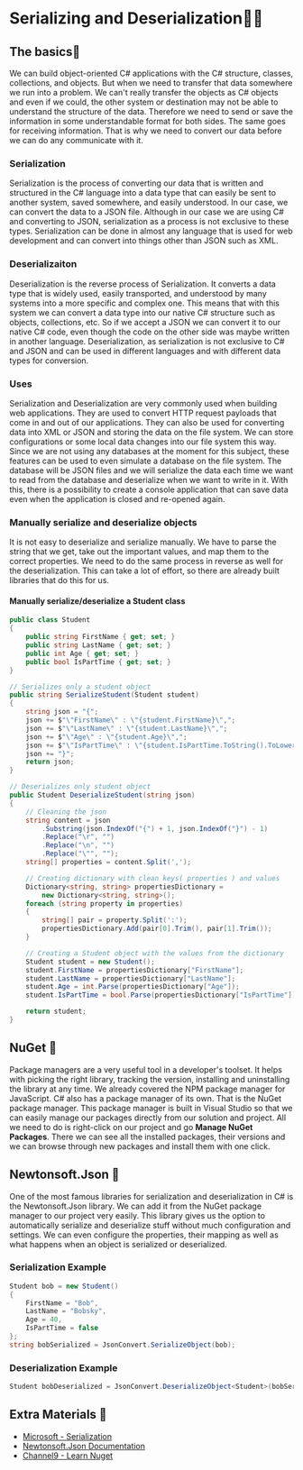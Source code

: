 # Serializing and Deserialization🍘🍙

## The basics🔹

We can build object-oriented C# applications with the C# structure, classes, collections, and objects. But when we need to transfer that data somewhere we run into a problem. We can't really transfer the objects as C# objects and even if we could, the other system or destination may not be able to understand the structure of the data. Therefore we need to send or save the information in some understandable format for both sides. The same goes for receiving information. That is why we need to convert our data before we can do any communicate with it.

### Serialization

Serialization is the process of converting our data that is written and structured in the C# language into a data type that can easily be sent to another system, saved somewhere, and easily understood. In our case, we can convert the data to a JSON file. Although in our case we are using C# and converting to JSON, serialization as a process is not exclusive to these types. Serialization can be done in almost any language that is used for web development and can convert into things other than JSON such as XML.

### Deserializaiton

Deserialization is the reverse process of Serialization. It converts a data type that is widely used, easily transported, and understood by many systems into a more specific and complex one. This means that with this system we can convert a data type into our native C# structure such as objects, collections, etc. So if we accept a JSON we can convert it to our native C# code, even though the code on the other side was maybe written in another language. Deserialization, as serialization is not exclusive to C# and JSON and can be used in different languages and with different data types for conversion.

### Uses

Serialization and Deserialization are very commonly used when building web applications. They are used to convert HTTP request payloads that come in and out of our applications. They can also be used for converting data into XML or JSON and storing the data on the file system. We can store configurations or some local data changes into our file system this way. Since we are not using any databases at the moment for this subject, these features can be used to even simulate a database on the file system. The database will be JSON files and we will serialize the data each time we want to read from the database and deserialize when we want to write in it. With this, there is a possibility to create a console application that can save data even when the application is closed and re-opened again.

### Manually serialize and deserialize objects

It is not easy to deserialize and serialize manually. We have to parse the string that we get, take out the important values, and map them to the correct properties. We need to do the same process in reverse as well for the deserialization. This can take a lot of effort, so there are already built libraries that do this for us.

#### Manually serialize/deserialize a Student class

```csharp
public class Student
{
    public string FirstName { get; set; }
    public string LastName { get; set; }
    public int Age { get; set; }
    public bool IsPartTime { get; set; }
}
```

```csharp
// Serializes only a student object 
public string SerializeStudent(Student student)
{
    string json = "{";
    json += $"\"FirstName\" : \"{student.FirstName}\",";
    json += $"\"LastName\" : \"{student.LastName}\",";
    json += $"\"Age\" : \"{student.Age}\",";
    json += $"\"IsPartTime\" : \"{student.IsPartTime.ToString().ToLower()}\"";
    json += "}";
    return json;
}

// Deserializes only student object
public Student DeserializeStudent(string json)
{
    // Cleaning the json
    string content = json
        .Substring(json.IndexOf("{") + 1, json.IndexOf("}") - 1)
        .Replace("\r", "")
        .Replace("\n", "")
        .Replace("\"", "");
    string[] properties = content.Split(',');

    // Creating dictionary with clean keys( properties ) and values
    Dictionary<string, string> propertiesDictionary =
        new Dictionary<string, string>();
    foreach (string property in properties)
    {
        string[] pair = property.Split(':');
        propertiesDictionary.Add(pair[0].Trim(), pair[1].Trim());
    }

    // Creating a Student object with the values from the dictionary
    Student student = new Student();
    student.FirstName = propertiesDictionary["FirstName"];
    student.LastName = propertiesDictionary["LastName"];
    student.Age = int.Parse(propertiesDictionary["Age"]);
    student.IsPartTime = bool.Parse(propertiesDictionary["IsPartTime"]);

    return student;
}
```

## NuGet 🔹

Package managers are a very useful tool in a developer's toolset. It helps with picking the right library, tracking the version, installing and uninstalling the library at any time. We already covered the NPM package manager for JavaScript. C# also has a package manager of its own. That is the NuGet package manager. This package manager is built in Visual Studio so that we can easily manage our packages directly from our solution and project. All we need to do is right-click on our project and go **Manage NuGet Packages**. There we can see all the installed packages, their versions and we can browse through new packages and install them with one click.

## Newtonsoft.Json 🔹

One of the most famous libraries for serialization and deserialization in C# is the Newtonsoft.Json library. We can add it from the NuGet package manager to our project very easily. This library gives us the option to automatically serialize and deserialize stuff without much configuration and settings. We can even configure the properties, their mapping as well as what happens when an object is serialized or deserialized.

### Serialization Example

```csharp
Student bob = new Student()
{
    FirstName = "Bob",
    LastName = "Bobsky",
    Age = 40,
    IsPartTime = false
};
string bobSerialized = JsonConvert.SerializeObject(bob);
```

### Deserialization Example

```csharp
Student bobDeserialized = JsonConvert.DeserializeObject<Student>(bobSerialized);
```

## Extra Materials 📘

* [Microsoft - Serialization](https://docs.microsoft.com/en-us/dotnet/csharp/programming-guide/concepts/serialization)
* [Newtonsoft.Json Documentation](https://www.newtonsoft.com/json/help/html/Introduction.htm)
* [Channel9 - Learn Nuget](https://channel9.msdn.com/Series/NuGet-101/?&WT.mc_id=EducationalNuget-c9-niner)
